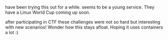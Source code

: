 have been trying this out for a while. seems to be a young service. They have a Linux World Cup coming up soon.

after participating in CTF these challenges were not so hard but interesting with new scenarios! Wonder how this stays afloat. Hoping it uses containers a lot :)
